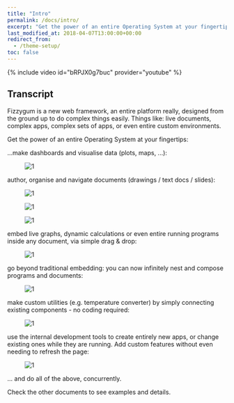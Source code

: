 ```yaml
---
title: "Intro"
permalink: /docs/intro/
excerpt: "Get the power of an entire Operating System at your fingertips."
last_modified_at: 2018-04-07T13:00:00+00:00
redirect_from:
  - /theme-setup/
toc: false
---
```



{% include video id="bRPJX0g7buc" provider="youtube" %}

## Transcript

Fizzygum is a new web framework, an entire platform really, designed from the ground up to do complex things easily. Things like: live documents, complex apps, complex sets of apps, or even entire custom environments.

Get the power of an entire Operating System at your fingertips:

...make dashboards and visualise data (plots, maps, ...):

<figure>
  <img src="{{ '/assets/images/docs-gifs/intro/intro-1.gif' | relative_url }}" alt="1">
</figure>

author, organise and navigate documents (drawings / text docs / slides):

<figure>
  <img src="{{ '/assets/images/docs-gifs/intro/intro-2.gif' | relative_url }}" alt="1">
</figure>

<figure>
  <img src="{{ '/assets/images/docs-gifs/intro/intro-3.gif' | relative_url }}" alt="1">
</figure>

<figure>
  <img src="{{ '/assets/images/docs-gifs/intro/intro-4.gif' | relative_url }}" alt="1">
</figure>

embed live graphs, dynamic calculations or even entire running programs inside any document, via simple drag & drop:

<figure>
  <img src="{{ '/assets/images/docs-gifs/intro/intro-5.gif' | relative_url }}" alt="1">
</figure>

go beyond traditional embedding: you can now infinitely nest and compose programs and documents:

<figure>
  <img src="{{ '/assets/images/docs-gifs/intro/intro-6.gif' | relative_url }}" alt="1">
</figure>

make custom utilities (e.g. temperature converter) by simply connecting existing components - no coding required:

<figure>
  <img src="{{ '/assets/images/docs-gifs/intro/intro-7.gif' | relative_url }}" alt="1">
</figure>

use the internal development tools to create entirely new apps, or change existing ones while they are running. Add custom features without even needing to refresh the page:

<figure>
  <img src="{{ '/assets/images/docs-gifs/intro/intro-8.gif' | relative_url }}" alt="1">
</figure>

... and do all of the above, concurrently.

Check the other documents to see examples and details.


